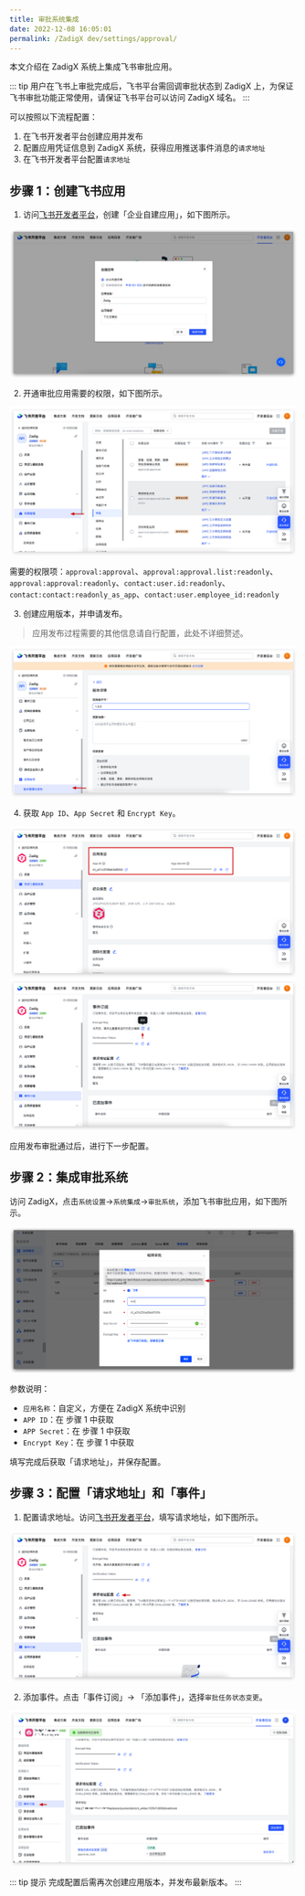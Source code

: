 ```yaml
---
title: 审批系统集成
date: 2022-12-08 16:05:01
permalink: /ZadigX dev/settings/approval/
---
```


本文介绍在 ZadigX 系统上集成飞书审批应用。

::: tip
用户在飞书上审批完成后，飞书平台需回调审批状态到 ZadigX 上，为保证飞书审批功能正常使用，请保证飞书平台可以访问 ZadigX 域名。
:::

可以按照以下流程配置：
1. 在飞书开发者平台创建应用并发布
2. 配置应用凭证信息到 ZadigX 系统，获得应用推送事件消息的`请求地址`
3. 在飞书开发者平台配置`请求地址`

## 步骤 1：创建飞书应用
1. 访问[飞书开发者平台](https://open.feishu.cn/)，创建「企业自建应用」，如下图所示。

![approval](./_images/approval_1.png)

2. 开通审批应用需要的权限，如下图所示。

![approval](./_images/approval_2.png)

需要的权限项：`approval:approval`、`approval:approval.list:readonly`、`approval:approval:readonly`、`contact:user.id:readonly`、`contact:contact:readonly_as_app`、`contact:user.employee_id:readonly`


3. 创建应用版本，并申请发布。
> 应用发布过程需要的其他信息请自行配置，此处不详细赘述。

![approval](./_images/approval_3.png)

4. 获取 `App ID`、`App Secret` 和 `Encrypt Key`。

![approval](./_images/approval_4.png)
![approval](./_images/approval_5.png)

应用发布审批通过后，进行下一步配置。
## 步骤 2：集成审批系统

访问 ZadigX，点击`系统设置`->`系统集成`->`审批系统`，添加飞书审批应用，如下图所示。

![approval](./_images/approval_6.png)

参数说明：
- `应用名称`：自定义，方便在 ZadigX 系统中识别
- `APP ID`：在 步骤 1 中获取
- `APP Secret`：在 步骤 1 中获取
- `Encrypt Key`：在 步骤 1 中获取

填写完成后获取「请求地址」，并保存配置。

## 步骤 3：配置「请求地址」和「事件」

1. 配置请求地址。访问[飞书开发者平台](https://open.feishu.cn/)，填写请求地址，如下图所示。

![approval](./_images/approval_7.png)

2. 添加事件。点击「事件订阅」-> 「添加事件」，选择`审批任务状态变更`。

![approval](./_images/approval_2_1.png)

::: tip 提示
完成配置后需再次创建应用版本，并发布最新版本。
:::
